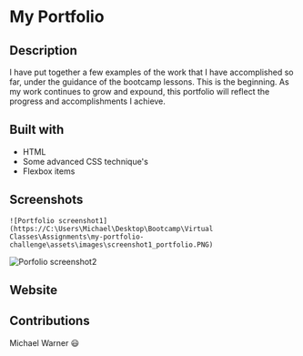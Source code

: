 # My Portfolio

## Description
I have put together a few examples of the work that I have accomplished so far, under the guidance of the bootcamp lessons. This is the beginning. As my work continues to grow and expound, this portfolio will reflect the progress and accomplishments I achieve.

## Built with
* HTML
* Some advanced CSS technique's 
* Flexbox items

## Screenshots
    ![Portfolio screenshot1](https://C:\Users\Michael\Desktop\Bootcamp\Virtual Classes\Assignments\my-portfolio-challenge\assets\images\screenshot1_portfolio.PNG)
![Porfolio screenshot2]()


## Website


## Contributions
Michael Warner :smiley:

